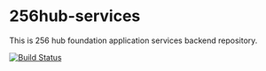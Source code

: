 # 256hub-services
This is 256 hub foundation application services backend repository.

[![Build Status](https://mersoft.visualstudio.com/256hub/_apis/build/status/256hub-CI)](https://mersoft.visualstudio.com/256hub/_build/latest?definitionId=34)
